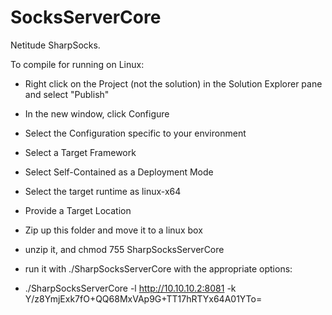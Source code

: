 # SocksServerCore

Netitude SharpSocks. 

To compile for running on Linux:

* Right click on the Project (not the solution) in the Solution Explorer pane and select "Publish" 
* In the new window, click Configure
* Select the Configuration specific to your environment
* Select a Target Framework
* Select Self-Contained as a Deployment Mode
* Select the target runtime as linux-x64
* Provide a Target Location

* Zip up this folder and move it to a linux box
* unzip it, and chmod 755 SharpSocksServerCore
* run it with ./SharpSocksServerCore with the appropriate options:
* ./SharpSocksServerCore -l http://10.10.10.2:8081 -k Y/z8YmjExk7fO+QQ68MxVAp9G+TT17hRTYx64A01YTo=
